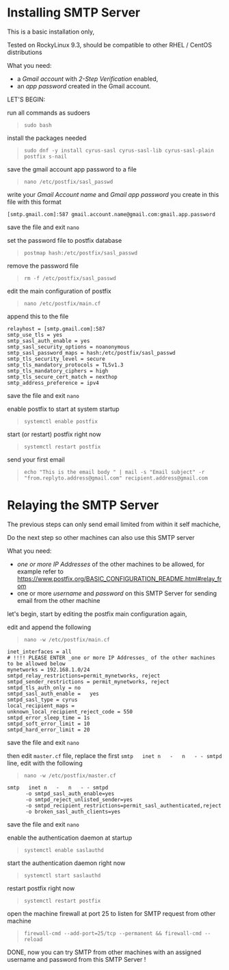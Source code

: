 # Installing SMTP Server 

This is a basic installation only, 

Tested on RockyLinux 9.3, should be compatible to other RHEL / CentOS distributions


What you need:
- a _Gmail account_ with _2-Step Verification_ enabled, 
- an _app password_ created in the Gmail account.



LET'S BEGIN: 

run all commands as sudoers
> `sudo bash`


install the packages needed
> `sudo dnf -y install cyrus-sasl cyrus-sasl-lib cyrus-sasl-plain postfix s-nail`


save the gmail account app password to a file
> `nano /etc/postfix/sasl_passwd`

write your _Gmail Account name_ and _Gmail app password_ you create in this file with this format
```
[smtp.gmail.com]:587 gmail.account.name@gmail.com:gmail.app.password
```
save the file and exit `nano`


set the password file to postfix database
> `postmap hash:/etc/postfix/sasl_passwd`


remove the password file
> `rm -f /etc/postfix/sasl_passwd`


edit the main configuration of postfix
> `nano /etc/postfix/main.cf`

append this to the file
```
relayhost = [smtp.gmail.com]:587
smtp_use_tls = yes
smtp_sasl_auth_enable = yes
smtp_sasl_security_options = noanonymous
smtp_sasl_password_maps = hash:/etc/postfix/sasl_passwd
smtp_tls_security_level = secure
smtp_tls_mandatory_protocols = TLSv1.3
smtp_tls_mandatory_ciphers = high
smtp_tls_secure_cert_match = nexthop
smtp_address_preference = ipv4
```
save the file and exit `nano`


enable postfix to start at system startup
> `systemctl enable postfix`


start (or restart) postfix right now
> `systemctl restart postfix`


send your first email 
> `echo "This is the email body " | mail -s "Email subject" -r "from.replyto.address@gmail.com" recipient.address@gmail.com`



# 
# Relaying the SMTP Server
The previous steps can only send email limited from within it self machiche,

Do the next step so other machines can also use this SMTP server

What you need:
- _one or more IP Addresses_ of the other machines to be allowed, for example refer to https://www.postfix.org/BASIC_CONFIGURATION_README.html#relay_from
- one or more _username_ and _password_ on this SMTP Server for sending email from the other machine


let's begin, start by editing the postfix main configuration again,

edit and append the following 
> `nano -w /etc/postfix/main.cf`
```
inet_interfaces = all
# !!!! PLEASE ENTER _one or more IP Addresses_ of the other machines to be allowed below
mynetworks = 192.168.1.0/24
smtpd_relay_restrictions=permit_mynetworks, reject
smtpd_sender_restrictions = permit_mynetworks, reject
smtpd_tls_auth_only = no
smtpd_sasl_auth_enable =   yes
smtpd_sasl_type = cyrus
local_recipient_maps =
unknown_local_recipient_reject_code = 550
smtpd_error_sleep_time = 1s
smtpd_soft_error_limit = 10
smtpd_hard_error_limit = 20
```
save the file and exit `nano`



then edit `master.cf` file, 
replace the first `smtp   inet n   -   n   - - smtpd` line, 
edit with the following
> `nano -w /etc/postfix/master.cf`
```
smtp   inet n   -   n   - - smtpd
      -o smtpd_sasl_auth_enable=yes
      -o smtpd_reject_unlisted_sender=yes
      -o smtpd_recipient_restrictions=permit_sasl_authenticated,reject
      -o broken_sasl_auth_clients=yes
```
save the file and exit `nano`


enable the authentication daemon at startup
> `systemctl enable saslauthd`


start the authentication daemon right now
> `systemctl start saslauthd`


restart postfix right now
> `systemctl restart postfix`


open the machine firewall at port 25 to listen for SMTP request from other machine
> `firewall-cmd --add-port=25/tcp --permanent && firewall-cmd --reload`


DONE, now you can try SMTP from other machines with an assigned username and password from this SMTP Server !
